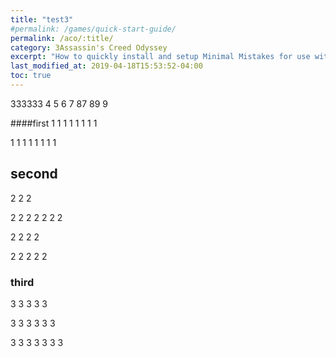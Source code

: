 ```yaml
---
title: "test3"
#permalink: /games/quick-start-guide/
permalink: /aco/:title/
category: 3Assassin's Creed Odyssey
excerpt: "How to quickly install and setup Minimal Mistakes for use with GitHub Pages."
last_modified_at: 2019-04-18T15:53:52-04:00
toc: true
---
```


333333
4
5
6
7
87
89
9

####first
1
1
1
1
1
1
1
1

1
1
1
1
1
1
1
1




## second
2
2
2

2
2
2
2
2
2
2

2
2
2
2

2
2
2
2
2



### third
3
3
3
3
3

3
3
3
3
3
3

3
3
3
3
3
3
3